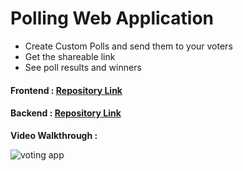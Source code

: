 # Polling Web Application 
- Create Custom Polls and send them to your voters 
- Get the shareable link 
- See poll results and winners

#### Frontend : [Repository Link](https://github.com/kuriocity/votingAppFrontend)
#### Backend : [Repository Link](https://github.com/kuriocity/votingAppBackend)

**Video Walkthrough :**


![voting app](https://github.com/kuriocity/votingAppFrontend/blob/main/voting-app.gif)
